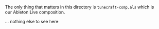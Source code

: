 The only thing that matters in this directory is `tunecraft-comp.als` which is our Ableton Live composition.

... nothing else to see here
